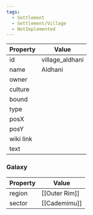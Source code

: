 ```yaml
---
tags:
  - Settlement
  - Settlement/Village
  - NotImplemented
---
```


| Property  | Value           |
| --------- | --------------- |
| id        | village_aldhani |
| name      | Aldhani         |
| owner     |                 |
| culture   |                 |
| bound     |                 |
| type      |                 |
| posX      |                 |
| posY      |                 |
| wiki link |                 |
| text      |                 |

### Galaxy
| Property | Value         |
| -------- | ------------- |
| region   | [[Outer Rim]] |
| sector   | [[Cademimu]]  |
